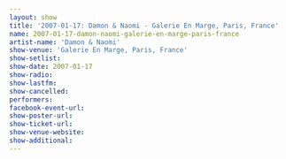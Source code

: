 ```yaml
---
layout: show
title: '2007-01-17: Damon & Naomi - Galerie En Marge, Paris, France'
name: 2007-01-17-damon-naomi-galerie-en-marge-paris-france
artist-name: 'Damon & Naomi'
show-venue: 'Galerie En Marge, Paris, France'
show-setlist: 
show-date: 2007-01-17
show-radio: 
show-lastfm: 
show-cancelled: 
performers: 
facebook-event-url: 
show-poster-url: 
show-ticket-url: 
show-venue-website: 
show-additional: 
---
```


